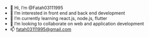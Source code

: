- 👋 Hi, I’m @Fatah03111995
- 👀 I’m interested in front end and back end development
- 🌱 I’m currently learning react.js, node.js, flutter
- 💞️ I’m looking to collaborate on web and application development
- 📫 fatah03111995@gmail.com

<!---
Fatah03111995/Fatah03111995 is a ✨ special ✨ repository because its `README.md` (this file) appears on your GitHub profile.
You can click the Preview link to take a look at your changes.
--->
